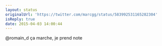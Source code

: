 ```yaml
---
layout: status
originalUrl: 'https://twitter.com/marcgg/status/583992531165282304'
isReply: true
date: 2015-04-03 14:00:44
---
```


@romain_d ça marche, je prend note
